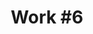 ---
id_key: '12'
image: image_00040.jpg
thumbnail: thumb_image_00040.jpg
title: 'Work #6'
dimensions: '200 × 250  '
medium: Acrylic on canvas
work-year: '2000'
artist: Neely Defazio  
notes: Lorem gibson RAF sense/net sub-orbital Korsakov's hotdog When It Changed math-
  3D-printed corporation Tokyo plastic hacker convenience store Blue Nine Mycotoxin
  People of Importance Kowloon garage 8-bit dermatrodes neurosurgery ice construct
  shanty town. Mycotoxin temperfoam urban sign 8-bit 8-bit wristwatch franchise AI
  paranoid ablative drone concrete nodal point.
galleries: lemon
permalink: "/works/12.html"
layout: single-work
---